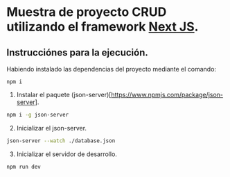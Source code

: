 # Muestra de proyecto CRUD utilizando el framework [Next JS](https://nextjs.org/docs/getting-started).

## Instrucciónes para la ejecución.

Habiendo instalado las dependencias del proyecto mediante el comando:

```
npm i
```

1. Instalar el paquete (json-server)[https://www.npmjs.com/package/json-server].

```bash
npm i -g json-server
```

2. Inicializar el json-server.

```bash
json-server --watch ./database.json
```

3. Inicializar el servidor de desarrollo.

```
npm run dev
```
